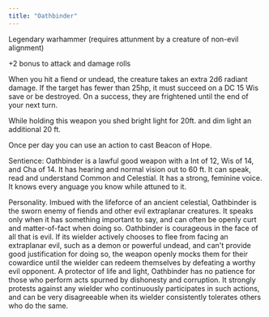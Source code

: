 ```yaml
---
title: "Oathbinder"
---
```

Legendary warhammer (requires attunment by a creature of non-evil alignment)

+2 bonus to attack and damage rolls

When you hit a fiend or undead, the creature takes an extra 2d6 radiant damage. If the target has fewer than 25hp, it must succeed on a DC 15 Wis save or be destroyed. On a success, they are frightened until the end of your next turn.

While holding this weapon you shed bright light for 20ft. and dim light an additional 20 ft.

Once per day you can use an action to cast Beacon of Hope.

Sentience: Oathbinder is a lawful good weapon with a Int of 12, Wis of 14, and Cha of 14. It has hearing and normal vision out to 60 ft. It can speak, read and understand Common and Celestial. It has a strong, feminine voice. It knows every anguage you know while attuned to it.

Personality. Imbued with the lifeforce of an ancient celestial, Oathbinder is the sworn enemy of fiends and other evil extraplanar creatures. It speaks only when it has something important to say, and can often be openly curt and matter-of-fact when doing so. Oathbinder is courageous in the face of all that is evil. If its wielder actively chooses to flee from facing an extraplanar evil, such as a demon or powerful undead, and can't provide good justification for doing so, the weapon openly mocks them for their cowardice until the wielder can redeem themselves by defeating a worthy evil opponent. A protector of life and light, Oathbinder has no patience for those who perform acts spurned by dishonesty and corruption. It strongly protests against any wielder who continuously participates in such actions, and can be very disagreeable when its wielder consistently tolerates others who do the same.
